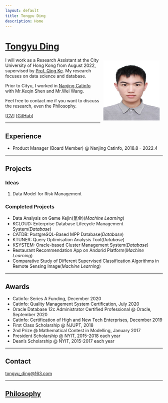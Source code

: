 ```yaml
---
layout: default
title: Tongyu Ding
description: Home
---
```


# [Tongyu Ding](/index.md)
<img src="/static/dty.jpg" alt="TY" style="width: 180px; height: 192px; float: right; margin: 10px"/>

I will work as a Research Assistant at the City University of Hong Kong from August 2022, supervised by [Prof. Qing Ke](https://qke.github.io/). My research focuses on data science and database.

Prior to Cityu, I worked in [Nanjing Catinfo](https://www.catinfo.cn/) with Mr.Keqin Shen and Mr.Wei Wang.

Feel free to contact me if you want to discuss the research, even the Philosophy.


[[CV](/ding_cv.pdf)] [[GitHub](https://github.com/tongyuding)]

---

## Experience

- Product Manager (Board Member) @ Nanjing Catinfo, 2018.8 - 2022.4

---

## Projects

### Ideas

1. Data Model for Risk Management

### Completed Projects

- Data Analysis on Game Kejin(氪金)(_Machine Learning_)
- KCLOUD: Enterprise Database Lifecycle Management System(_Database_)
- CATDB:  PostgreSQL-Based MPP Database(_Database_)
- KTUNER: Query Optimisation Analysis Tool(_Database_)
- KSYSTEM: Oracle-based Cluster Management System(_Database_)
- Restaurant Recommendation App on Andorid Platform(_Machine Learning_)
- Comparative Study of Different Supervised Classification Algorithms in Remote Sensing Image(_Machine Learning_)

---

## Awards

- Catinfo: Series A Funding, December 2020
- Catinfo: Quality Management System Certification, July 2020
- Oracle Database 12c Administrator Certified Professional @ Oracle, September 2020
- Catinfo: Certification of High and New Tech Enterprises, December 2019
- First Class Scholarship @ NJUPT, 2018
- 2nd Prize @ Mathematical Contest in Modelling, January 2017
- President Scholarship @ NYIT, 2015-2018 each year
- Dean’s Scholarship @ NYIT, 2015-2017 each year

---

## Contact

tongyu_ding@163.com

---

## [Philosophy](/notes.md)

